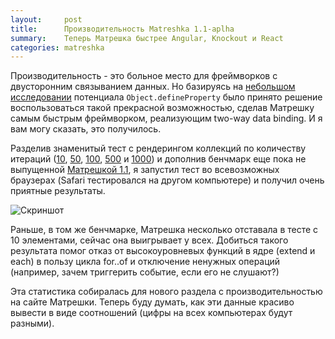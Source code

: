 ```yaml
---
layout:     post
title:      Производительность Matreshka 1.1-aplha
summary:    Теперь Матрешка быстрее Angular, Knockout и React
categories: matreshka
---
```


Производительность - это больное место для фреймворков с двусторонним связыванием данных. Но базируясь на [небольшом исследовании](/javascript/2015/08/12/object-defineproperty-vs-object-observe/) потенциала ``Object.defineProperty`` было принято решение воспользоваться такой прекрасной возможностью, сделав Матрешку самым быстрым фреймворком, реализующим two-way data binding. И я вам могу сказать, это получилось.

Разделив знаменитый тест с рендерингом коллекций по количеству итераций ([10](http://jsperf.com/angular-vs-knockout-vs-react-vs-matreshka/7), [50](http://jsperf.com/angular-vs-knockout-vs-react-vs-matreshka/11), [100](http://jsperf.com/angular-vs-knockout-vs-react-vs-matreshka/8), [500](http://jsperf.com/angular-vs-knockout-vs-react-vs-matreshka/9) и [1000](http://jsperf.com/angular-vs-knockout-vs-react-vs-matreshka/10)) и дополнив бенчмарк еще пока не выпущенной [Матрешкой 1.1](https://github.com/finom/matreshka/tree/develop), я запустил тест во всевозможных браузерах (Safari тестировался на другом компьютере) и получил очень приятные результаты.

![Скриншот](http://i.imgur.com/Dvn6tA4.jpg)

Раньше, в том же бенчмарке, Матрешка несколько отставала в тесте с 10 элементами, сейчас она выигрывает у всех. Добиться такого результата помог отказ от высокоуровневых функций в ядре (extend и each) в пользу цикла for..of и отключение ненужных операций (например, зачем триггерить событие, если его не слушают?)

Эта статистика собиралась для нового раздела с производительностью на сайте Матрешки. Теперь буду думать, как эти данные красиво вывести в виде соотношений (цифры на всех компьютерах будут разными).
